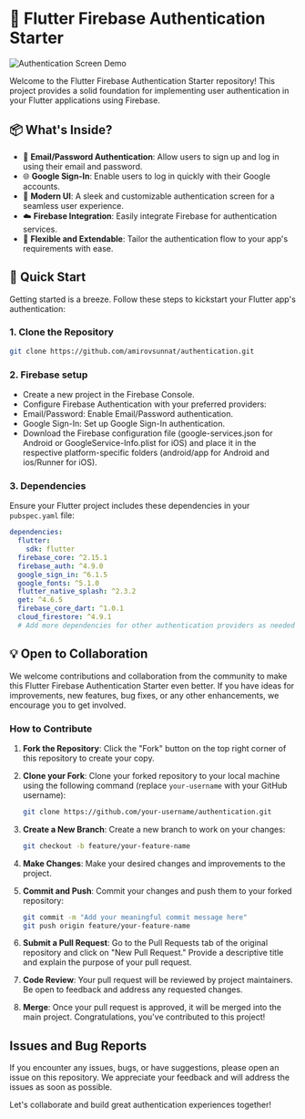 # 🚀 Flutter Firebase Authentication Starter

![Authentication Screen Demo](https://github.com/amirovsunnat/authentication/raw/main/assets/authentication_screen_demo.gif)

Welcome to the Flutter Firebase Authentication Starter repository! This project provides a solid foundation for implementing user authentication in your Flutter applications using Firebase.

## 📦 What's Inside?

- 🔐 **Email/Password Authentication**: Allow users to sign up and log in using their email and password.
- 🌐 **Google Sign-In**: Enable users to log in quickly with their Google accounts.
- 🎨 **Modern UI**: A sleek and customizable authentication screen for a seamless user experience.
- ☁️ **Firebase Integration**: Easily integrate Firebase for authentication services.
- 🔧 **Flexible and Extendable**: Tailor the authentication flow to your app's requirements with ease.

## 🚀 Quick Start

Getting started is a breeze. Follow these steps to kickstart your Flutter app's authentication:

### 1. Clone the Repository

```bash
git clone https://github.com/amirovsunnat/authentication.git
```

### 2. Firebase setup

- Create a new project in the Firebase Console.
- Configure Firebase Authentication with your preferred providers:
- Email/Password: Enable Email/Password authentication.
- Google Sign-In: Set up Google Sign-In authentication.
- Download the Firebase configuration file (google-services.json for Android or GoogleService-Info.plist for iOS) and place it in the respective platform-specific folders (android/app for Android and ios/Runner for iOS).

### 3. Dependencies

Ensure your Flutter project includes these dependencies in your `pubspec.yaml` file:

```yaml
dependencies:
  flutter:
    sdk: flutter
  firebase_core: ^2.15.1
  firebase_auth: ^4.9.0
  google_sign_in: ^6.1.5
  google_fonts: ^5.1.0
  flutter_native_splash: ^2.3.2
  get: ^4.6.5
  firebase_core_dart: ^1.0.1
  cloud_firestore: ^4.9.1
  # Add more dependencies for other authentication providers as needed (e.g., facebook_login: ^latest_version for Facebook Login).
  ```

## 💡 Open to Collaboration

We welcome contributions and collaboration from the community to make this Flutter Firebase Authentication Starter even better. If you have ideas for improvements, new features, bug fixes, or any other enhancements, we encourage you to get involved.

### How to Contribute

1. **Fork the Repository**: Click the "Fork" button on the top right corner of this repository to create your copy.

2. **Clone your Fork**: Clone your forked repository to your local machine using the following command (replace `your-username` with your GitHub username):

   ```bash
   git clone https://github.com/your-username/authentication.git
   ```

3.  **Create a New Branch**: Create a new branch to work on your changes:

    ```bash
    git checkout -b feature/your-feature-name
    ```
    
4. **Make Changes**: Make your desired changes and improvements to the project.
   
5. **Commit and Push**: Commit your changes and push them to your forked repository:
     ```bash
    git commit -m "Add your meaningful commit message here"
    git push origin feature/your-feature-name
    ```
6. **Submit a Pull Request**: Go to the Pull Requests tab of the original repository and click on "New Pull Request." Provide a descriptive title and explain the purpose of your pull request.
7. **Code Review**: Your pull request will be reviewed by project maintainers. Be open to feedback and address any requested changes.
8. **Merge**: Once your pull request is approved, it will be merged into the main project. Congratulations, you've contributed to this project!

## Issues and Bug Reports
If you encounter any issues, bugs, or have suggestions, please open an issue on this repository. We appreciate your feedback and will address the issues as soon as possible.

Let's collaborate and build great authentication experiences together!
